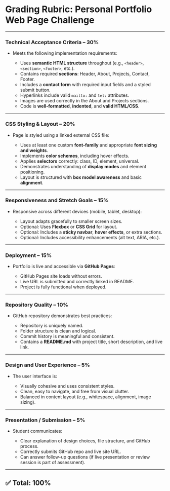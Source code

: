 
# Grading Rubric: Personal Portfolio Web Page Challenge

---

### **Technical Acceptance Criteria – 30%**

* Meets the following implementation requirements:

  - Uses **semantic HTML structure** throughout (e.g., `<header>`, `<section>`, `<footer>`, etc.).
  - Contains required **sections**: Header, About, Projects, Contact, Footer.
  - Includes a **contact form** with required input fields and a styled submit button.
  - Hyperlinks include valid `mailto:` and `tel:` attributes.
  - Images are used correctly in the About and Projects sections.
  - Code is **well-formatted**, **indented**, and **valid HTML/CSS**.

---

### **CSS Styling & Layout – 20%**

* Page is styled using a linked external CSS file:

  - Uses at least one custom **font-family** and appropriate **font sizing and weights**.
  - Implements **color schemes**, including hover effects.
  - Applies **selectors** correctly: class, ID, element, universal.
  - Demonstrates understanding of **display modes** and element positioning.
  - Layout is structured with **box model awareness** and basic **alignment**.

---

### **Responsiveness and Stretch Goals – 15%**

* Responsive across different devices (mobile, tablet, desktop):

  - Layout adapts gracefully to smaller screen sizes.
  - Optional: Uses **Flexbox** or **CSS Grid** for layout.
  - Optional: Includes a **sticky navbar**, **hover effects**, or extra sections.
  - Optional: Includes accessibility enhancements (alt text, ARIA, etc.).

---

### **Deployment – 15%**

* Portfolio is live and accessible via **GitHub Pages**:

  - GitHub Pages site loads without errors.
  - Live URL is submitted and correctly linked in README.
  - Project is fully functional when deployed.

---

### **Repository Quality – 10%**

* GitHub repository demonstrates best practices:

  - Repository is uniquely named.
  - Folder structure is clean and logical.
  - Commit history is meaningful and consistent.
  - Contains a **README.md** with project title, short description, and live link.

---

### **Design and User Experience – 5%**

* The user interface is:

  - Visually cohesive and uses consistent styles.
  - Clean, easy to navigate, and free from visual clutter.
  - Balanced in content layout (e.g., whitespace, alignment, image sizing).

---

### **Presentation / Submission – 5%**

* Student communicates:

  - Clear explanation of design choices, file structure, and GitHub process.
  - Correctly submits GitHub repo and live site URL.
  - Can answer follow-up questions (if live presentation or review session is part of assessment).

---

## ✅ Total: 100%

